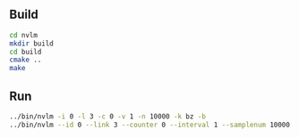 ## Build
```sh
cd nvlm
mkdir build
cd build
cmake ..
make
```

## Run
```sh
../bin/nvlm -i 0 -l 3 -c 0 -v 1 -n 10000 -k bz -b
../bin/nvlm --id 0 --link 3 --counter 0 --interval 1 --samplenum 10000 -countercontrol bz --linkbandwidth 
```